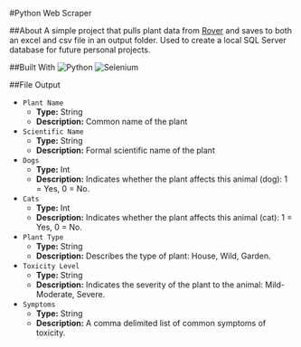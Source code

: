 #Python Web Scraper

##About
A simple project that pulls plant data from [Rover](https://www.rover.com/blog/poisonous-plants/) and saves to both an excel and csv file in an output folder. 
Used to create a local SQL Server database for future personal projects.


##Built With
![Python](https://img.shields.io/badge/Python-20232A?style=for-the-badge&logo=python&logoColor=#3776AB)
![Selenium](https://img.shields.io/badge/Selenium-20232A?style=for-the-badge&logo=selenium&logoColor=#43B02A)


##File Output
* ``Plant Name``
  * **Type:** String
  * **Description:** Common name of the plant
* ``Scientific Name``
  * **Type:** String
  * **Description:** Formal scientific name of the plant
* ``Dogs``
  * **Type:** Int
  * **Description:** Indicates whether the plant affects this animal (dog): 1 = Yes, 0 = No.
* ``Cats``
  * **Type:** Int
  * **Description:** Indicates whether the plant affects this animal (cat): 1 = Yes, 0 = No.
* ``Plant Type``
  * **Type:** String
  * **Description:** Describes the type of plant: House, Wild, Garden.
* ``Toxicity Level``
  * **Type:** String
  * **Description:** Indicates the severity of the plant to the animal: Mild-Moderate, Severe.
* ``Symptoms``
  * **Type:** String
  * **Description:** A comma delimited list of common symptoms of toxicity.
  
